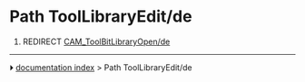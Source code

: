 # Path ToolLibraryEdit/de
1.  REDIRECT [CAM_ToolBitLibraryOpen/de](CAM_ToolBitLibraryOpen/de.md)



---
⏵ [documentation index](../README.md) > Path ToolLibraryEdit/de
